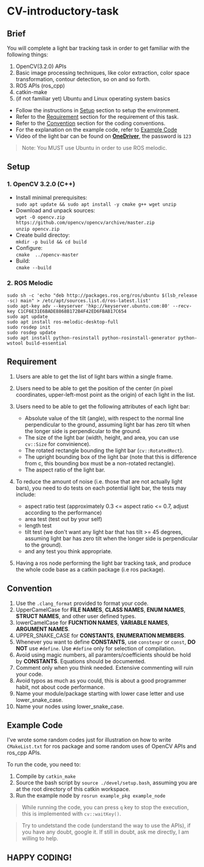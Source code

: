 # CV-introductory-task

## Brief

You will complete a light bar tracking task in order to get familiar with the following things:
1. OpenCV(3.2.0) APIs
2. Basic image processing techniques, like color extraction, color space transformation, contour detection, so on and so forth.
3. ROS APIs (ros_cpp)
4. catkin-make
5. (if not familiar yet) Ubuntu and Linux operating system basics 

* Follow the instructions in [Setup](#setup) section to setup the environment.
* Refer to the [Requirement](#requirement) section for the requirement of this task.
* Refer to the [Convention](#convention) section for the coding conventions.
* For the explanation on the example code, refer to [Example Code](#example-code)
* Video of the light bar can be found on [__OneDriver__](https://hkustconnect-my.sharepoint.com/:f:/g/personal/kikemura_connect_ust_hk/EvIow_ZuODtOuebddo8s0PABBDA1HFw6qJ9cmj9lDPp5eA?e=V8RdwS), the password is `123`

> Note: You MUST use Ubuntu in order to use ROS melodic.

## Setup

### 1. OpenCV 3.2.0 (C++)

* Install minimal prerequisites:  
`sudo apt update && sudo apt install -y cmake g++ wget unzip`  
* Download and unpack sources:  
`wget -O opencv.zip https://github.com/opencv/opencv/archive/master.zip`  
`unzip opencv.zip`  
* Create build directoy:  
`mkdir -p build && cd build`
* Configure:  
`cmake  ../opencv-master`
* Build:  
`cmake --build`

### 2. ROS Melodic

```
sudo sh -c 'echo "deb http://packages.ros.org/ros/ubuntu $(lsb_release -sc) main" > /etc/apt/sources.list.d/ros-latest.list'
sudo apt-key adv --keyserver 'hkp://keyserver.ubuntu.com:80' --recv-key C1CF6E31E6BADE8868B172B4F42ED6FBAB17C654
sudo apt update
sudo apt install ros-melodic-desktop-full
sudo rosdep init
sudo rosdep update
sudo apt install python-rosinstall python-rosinstall-generator python-wstool build-essential
```

## Requirement

1. Users are able to get the list of light bars within a single frame.  

2. Users need to be able to get the position of the center (in pixel coordinates, upper-left-most point as the origin) of each light in the list.  

3. Users need to be able to get the following attributes of each light bar:  
    * Absolute value of the tilt (angle), with respect to the normal line perpendicular to the ground, assuming light bar has zero tilt when the longer side is perpendicular to the ground.
    * The size of the light bar (width, height, and area, you can use `cv::Size` for convinience).
    * The rotated rectangle bounding the light bar (`cv::RotatedRect`).
    * The upright bounding box of the light bar (note that this is difference from c, this bounding box must be a non-rotated rectangle).
    * The aspect ratio of the light bar.  

4. To reduce the amount of noise (i.e. those that are not actually light bars), you need to do tests on each potential light bar, the tests may include:
    * aspect ratio test (approximately 0.3 <= aspect ratio <= 0.7, adjust according to the performance)
    * area test (test out by your self)
    * length test
    * tilt test (we don't want any light bar that has tilt >= 45 degrees, assuming light bar has zero tilt when the longer side is perpendicular to the ground).
    * and any test you think appropriate.  

5. Having a ros node performing the light bar tracking task, and produce the whole code base as a catkin package (i.e ros package).  

## Convention

1. Use the `.clang_format` provided to format your code.
2.  UpperCamelCase for __FILE NAMES__, __CLASS NAMES__, __ENUM NAMES__, __STRUCT NAMES__, and other user defined types.
3.  lowerCamelCase for __FUCNTION NAMES__, __VARIABLE NAMES__, __ARGUMENT NAMES__.
4. UPPER_SNAKE_CASE for __CONSTANTS__, __ENUMERATION MEMBERS__.
5. Whenever you want to define __CONSTANTS__, use `constexpr` or `const`, __DO NOT__ use `#define`. Use `#define` only for selection of compilation.
6. Avoid using magic numbers, all paramters/coefficients should be hold by __CONSTANTS__. Equations should be documented.
7. Comment only when you think needed. Extensive commenting will ruin your code.
8. Avoid typos as much as you could, this is about a good programmer habit, not about code performance.
9. Name your module/package starting with lower case letter and use lower_snake_case.
10. Name your nodes using lower_snake_case.


## Example Code

I've wrote some random codes just for illustration on how to write `CMakeList.txt` for ros package and some random uses of OpenCV APIs and ros_cpp APIs.

To run the code, you need to:
1. Compile by `catkin_make`
2. Source the bash script by `source ./devel/setup.bash`, assuming you are at the root directory of this catkin workspace.
3. Run the example node by `rosrun example_pkg example_node`

> While running the code, you can press `q` key to stop the execution, this is implemented with `cv::waitKey()`.

> Try to undetstand the code (understand the way to use the APIs), if you have any doubt, google it. If still in doubt, ask me directly, I am willing to help.


## HAPPY CODING!


